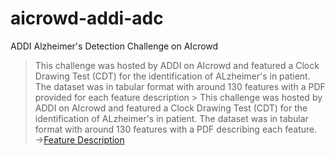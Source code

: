 # aicrowd-addi-adc
ADDI Alzheimer's Detection Challenge on AIcrowd

> This challenge was hosted by ADDI on AIcrowd and featured a Clock Drawing Test (CDT) for the identification of  ALzheimer's in patient. The dataset was in tabular format with around 130  features with a PDF provided for each feature description []() > This challenge was hosted by ADDI on AIcrowd and featured a Clock Drawing Test (CDT) for the identification of  ALzheimer's in patient. The dataset was in tabular format with around 130  features with a PDF describing each feature. &#8594;[Feature Description](https://drive.google.com/file/d/16aurVEctn4z_-7TjDmePORUpeYWdZoq3/view) 
